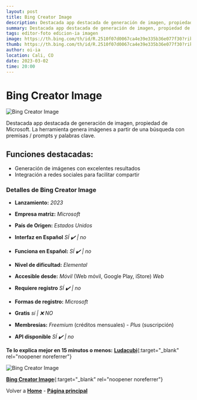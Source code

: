 ```yaml
---
layout: post
title: Bing Creator Image
description: Destacada app destacada de generación de imagen, propiedad de Microsoft.
summary: Destacada app destacada de generación de imagen, propiedad de Microsoft. La herramienta genera imágenes a partir de una búsqueda con premisas / prompts y palabras clave.
tags: editor-foto edicion-ia imagen
image: https://th.bing.com/th/id/R.2510f07d0067ca4e39e335b36e077f30?rik=rb1Drqctfq6XTA&pid=ImgRaw&r=0
thumb: https://th.bing.com/th/id/R.2510f07d0067ca4e39e335b36e077f30?rik=rb1Drqctfq6XTA&pid=ImgRaw&r=0
author: oi-ia
location: Cali, CO
date: 2023-03-02
time: 20:00
---
```


# Bing Creator Image

![Bing Creator Image](https://th.bing.com/th/id/R.2510f07d0067ca4e39e335b36e077f30?rik=rb1Drqctfq6XTA&pid=ImgRaw&r=0)

Destacada app destacada de generación de imagen, propiedad de Microsoft. La herramienta genera imágenes a partir de una búsqueda con premisas / prompts y palabras clave.

## Funciones destacadas:

- Generación de imágenes con excelentes resultados
- Integración a redes sociales para facilitar compartir

### Detalles de Bing Creator Image

- **Lanzamiento:**
  _2023_

- **Empresa matriz:**
  _Microsoft_

- **País de Origen:**
  _Estados Unidos_

- **Interfaz en Español**
  _SÍ ✔️ | no_

- **Funciona en Español:**
  _SÍ ✔️ | no_

- **Nivel de dificultad:**
  _Elemental_

- **Accesible desde:**
  _Móvil_ (Web móvil, Google Play, iStore)
  _Web_

- **Requiere registro**
  _SÍ ✔️ | no_

- **Formas de registro:**
  _Microsoft_

- **Gratis**
  _sí | ❌ NO_

- **Membresías:**
  _Freemium_ (créditos mensuales) - _Plus_ (suscripción)

- **API disponible**
  _SÍ ✔️ | no_

**Te lo explica mejor en 15 minutos o menos:**
[**Ludacubi**](https://www.youtube.com/watch?v=Ez_l7i40kjg){:target="\_blank" rel="noopener noreferrer"}

![Bing Creator Image](https://th.bing.com/th/id/R.2510f07d0067ca4e39e335b36e077f30?rik=rb1Drqctfq6XTA&pid=ImgRaw&r=0)

[**Bing Creator Image**](https://www.bing.com/create/){:target="\_blank" rel="noopener noreferrer"}

Volver a [**Home**](https://lucfreelance.github.io/board/) -
[**Página principal**](https://oportunidadesilimitadas.com)
